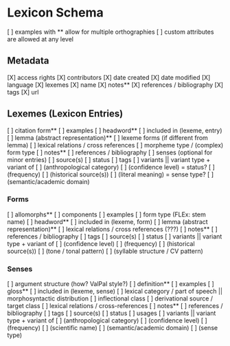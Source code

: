 # Lexicon Schema
[ ] examples with ** allow for multiple orthographies
[ ] custom attributes are allowed at any level

## Metadata
[X] access rights
[X] contributors
[X] date created
[X] date modified
[X] language
[X] lexemes
[X] name
[X] notes**
[X] references / bibliography
[X] tags
[X] url

## Lexemes (Lexicon Entries)
[ ] citation form**
[ ] examples
[ ] headword**
[ ] included in (lexeme, entry)
[ ] lemma (abstract representation)**
[ ] lexeme forms (if different from lemma)
[ ] lexical relations / cross references
[ ] morpheme type / (complex) form type
[ ] notes**
[ ] references / bibliography
[ ] senses (optional for minor entries)
[ ] source(s)
[ ] status
[ ] tags
[ ] variants || variant type + variant of
[ ] (anthropological category)
[ ] (confidence level) = status?
[ ] (frequency)
[ ] (historical source(s))
[ ] (literal meaning) = sense type?
[ ] (semantic/academic domain)

### Forms
[ ] allomorphs**
[ ] components
[ ] examples
[ ] form type (FLEx: stem name)
[ ] headword**
[ ] included in (lexeme, form)
[ ] lemma (abstract representation)**
[ ] lexical relations / cross references (???)
[ ] notes**
[ ] references / bibliography
[ ] tags
[ ] source(s)
[ ] status
[ ] variants || variant type + variant of
[ ] (confidence level)
[ ] (frequency)
[ ] (historical source(s))
[ ] (tone / tonal pattern)
[ ] (syllable structure / CV pattern)

### Senses
[ ] argument structure (how? ValPal style?)
[ ] definition**
[ ] examples
[ ] gloss**
[ ] included in (lexeme, sense)
[ ] lexical category / part of speech || morphosyntactic distribution
  [ ] inflectional class
  [ ] derivational source / target class
[ ] lexical relations / cross-references
[ ] notes**
[ ] references / bibliography
[ ] tags
[ ] source(s)
[ ] status
[ ] usages
[ ] variants || variant type + variant of
[ ] (anthropological category)
[ ] (confidence level)
[ ] (frequency)
[ ] (scientific name)
[ ] (semantic/academic domain)
[ ] (sense type)
